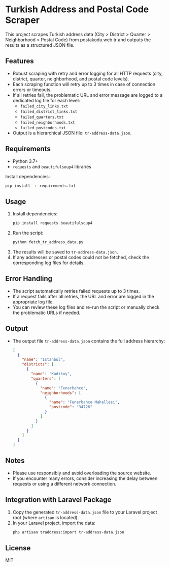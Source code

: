 # Turkish Address and Postal Code Scraper

This project scrapes Turkish address data (City > District > Quarter > Neighborhood > Postal Code) from postakodu.web.tr and outputs the results as a structured JSON file.

## Features

- Robust scraping with retry and error logging for all HTTP requests (city, district, quarter, neighborhood, and postal code levels).
- Each scraping function will retry up to 3 times in case of connection errors or timeouts.
- If all retries fail, the problematic URL and error message are logged to a dedicated log file for each level:
  - `failed_city_links.txt`
  - `failed_district_links.txt`
  - `failed_quarters.txt`
  - `failed_neighborhoods.txt`
  - `failed_postcodes.txt`
- Output is a hierarchical JSON file: `tr-address-data.json`.

## Requirements

- Python 3.7+
- `requests` and `beautifulsoup4` libraries

Install dependencies:
```bash
pip install -r requirements.txt
```

## Usage

1. Install dependencies:
   ```bash
   pip install requests beautifulsoup4
   ```
2. Run the script:
   ```bash
   python fetch_tr_address_data.py
   ```
3. The results will be saved to `tr-address-data.json`.
4. If any addresses or postal codes could not be fetched, check the corresponding log files for details.

## Error Handling

- The script automatically retries failed requests up to 3 times.
- If a request fails after all retries, the URL and error are logged in the appropriate log file.
- You can review these log files and re-run the script or manually check the problematic URLs if needed.

## Output

- The output file `tr-address-data.json` contains the full address hierarchy:
  ```json
  [
    {
      "name": "Istanbul",
      "districts": [
        {
          "name": "Kadikoy",
          "quarters": [
            {
              "name": "Fenerbahce",
              "neighborhoods": [
                {
                  "name": "Fenerbahce Mahallesi",
                  "postcode": "34726"
                }
              ]
            }
          ]
        }
      ]
    }
  ]
  ```

## Notes

- Please use responsibly and avoid overloading the source website.
- If you encounter many errors, consider increasing the delay between requests or using a different network connection.

## Integration with Laravel Package

1. Copy the generated `tr-address-data.json` file to your Laravel project root (where `artisan` is located).
2. In your Laravel project, import the data:
   ```bash
   php artisan traddress:import tr-address-data.json
   ```

## License

MIT
